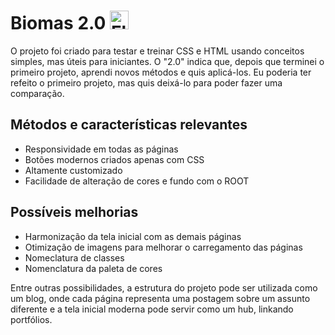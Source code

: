 # Biomas 2.0 <img src="https://img.icons8.com/?size=1x&id=EtQVTDSgcIlj&format=png" alt="Floresta" width="30" height="30">

O projeto foi criado para testar e treinar CSS e HTML usando conceitos simples, mas úteis para iniciantes. O "2.0" indica que, depois que terminei o primeiro projeto, aprendi novos métodos e quis aplicá-los. Eu poderia ter refeito o primeiro projeto, mas quis deixá-lo para poder fazer uma comparação.

## Métodos e características relevantes

- Responsividade em todas as páginas
- Botões modernos criados apenas com CSS
- Altamente customizado
- Facilidade de alteração de cores e fundo com o ROOT

## Possíveis melhorias

- Harmonização da tela inicial com as demais páginas
- Otimização de imagens para melhorar o carregamento das páginas
- Nomeclatura de classes
- Nomenclatura da paleta de cores

Entre outras possibilidades, a estrutura do projeto pode ser utilizada como um blog, onde cada página representa uma postagem sobre um assunto diferente e a tela inicial moderna pode servir como um hub, linkando portfólios. 
